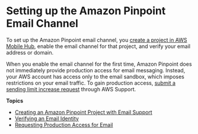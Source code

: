 # Setting up the Amazon Pinpoint Email Channel<a name="channels-email-setup"></a>

To set up the Amazon Pinpoint email channel, you [create a project in AWS Mobile Hub](channels-email-setup-create.md), enable the email channel for that project, and verify your email address or domain\.

When you enable the email channel for the first time, Amazon Pinpoint does not immediately provide production access for email messaging\. Instead, your AWS account has access only to the email sandbox, which imposes restrictions on your email traffic\. To gain production access, [submit a sending limit increase request](channels-email-setup-production-access.md) through AWS Support\.

**Topics**
+ [Creating an Amazon Pinpoint Project with Email Support](channels-email-setup-create.md)
+ [Verifying an Email Identity](channels-email-manage-verify.md)
+ [Requesting Production Access for Email](channels-email-setup-production-access.md)